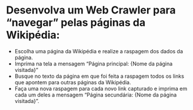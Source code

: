 # Desenvolva um Web Crawler para “navegar” pelas páginas da Wikipédia:

- Escolha uma página da Wikipédia e realize a raspagem dos dados da página.
- Imprima na tela a mensagem “Página principal: {Nome da página visitada}”
- Busque no texto da página em que foi feita a raspagem todos os links que apontem para outras páginas da Wikipédia.
- Faça uma nova raspagem para cada novo link capturado e imprima em cada um deles a mensagem “Página secundária: {Nome da página visitada}”.

